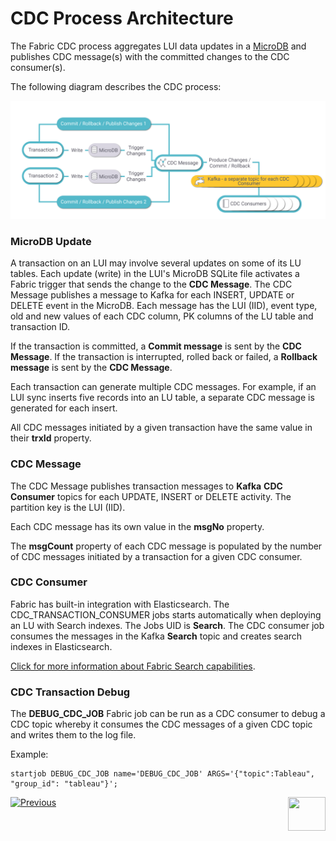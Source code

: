 # CDC Process Architecture

The Fabric CDC process aggregates LUI data updates in a [MicroDB](/articles/02_fabric_architecture/01_fabric_architecture_overview.md#211-microdb-) and publishes CDC message(s) with the committed changes to the CDC consumer(s). 

The following diagram describes the CDC process:

![CDC flow](images/cdc_data_flow_diagram.png)

### MicroDB Update

A transaction on an LUI may involve several updates on some of its LU tables. Each update (write) in the LUI's MicroDB SQLite file activates a Fabric trigger that sends the change to the **CDC Message**. The CDC Message publishes a message to Kafka for each INSERT, UPDATE or DELETE event in the MicroDB. Each message has the LUI (IID), event type, old and new values of each CDC column, PK columns of the LU table and transaction ID.

If the transaction is committed, a **Commit message** is sent by the **CDC Message**. If the transaction is interrupted, rolled back or failed, a **Rollback message** is sent by the **CDC Message**.

Each transaction can generate multiple CDC messages. For example, if an LUI sync inserts five records into an LU table, a separate CDC message is generated for each insert.

All CDC messages initiated by a given transaction have the same value in their **trxId** property.

### CDC Message

The CDC Message publishes transaction messages to **Kafka** **CDC Consumer** topics for each UPDATE, INSERT or DELETE activity. The partition key is the LUI (IID).

Each CDC message has its own value in the **msgNo** property.

The **msgCount** property of each CDC message is populated by the number of CDC messages initiated by a transaction for a given CDC consumer. 

### CDC Consumer

Fabric has built-in integration with Elasticsearch. The CDC_TRANSACTION_CONSUMER jobs starts automatically when deploying an LU with Search indexes. The Jobs UID is **Search**. The CDC consumer job consumes the messages in the Kafka **Search** topic and creates search indexes in Elasticsearch.

[Click for more information about Fabric Search capabilities](cdc_consumers/search/01_search_overview_and_use_cases.md).

### CDC Transaction Debug 

The **DEBUG_CDC_JOB** Fabric job can be run as a CDC consumer to debug a CDC topic whereby it consumes the CDC messages of a given CDC topic and writes them to the log file. 

Example: 

~~~
startjob DEBUG_CDC_JOB name='DEBUG_CDC_JOB' ARGS='{"topic":Tableau", "group_id": "tableau"}';
~~~





[![Previous](/articles/images/Previous.png)](01_change_data_capture_overview.md)[<img align="right" width="60" height="54" src="/articles/images/Next.png">](03_cdc_messages.md)
